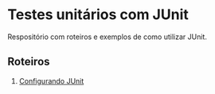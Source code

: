 
# Testes unitários com JUnit

Respositório com roteiros e exemplos de como utilizar JUnit.

## Roteiros

1. [Configurando JUnit](CONFIGURACAO.md)

